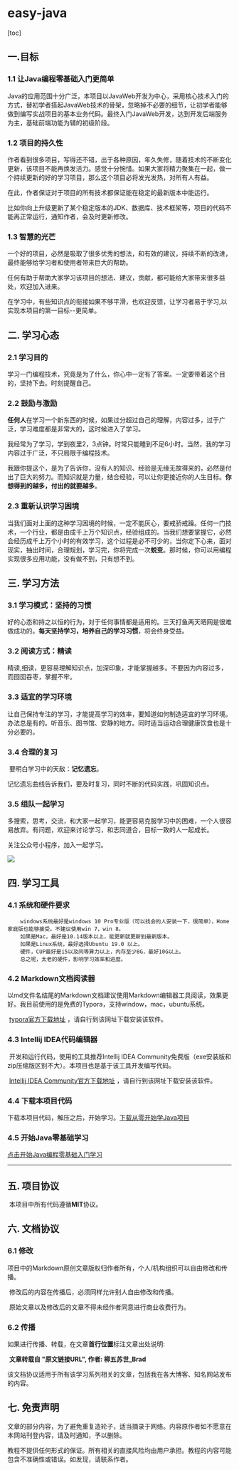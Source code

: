 # easy-java

[toc]

## 一.目标

### 1.1 让Java编程零基础入门更简单

​		Java的应用范围十分广泛，本项目以JavaWeb开发为中心，采用核心技术入门的方式，替初学者搭起JavaWeb技术的骨架，忽略掉不必要的细节，让初学者能够做到编写实战项目的基本业务代码。最终入门JavaWeb开发，达到开发后端服务为主，基础前端功能为辅的初级阶段。

### 1.2 项目的持久性

​		作者看到很多项目，写得还不错，出于各种原因，年久失修，随着技术的不断变化更新，该项目不能再焕发活力。感觉十分惋惜。如果大家将精力聚集在一起，做一个持续更新的好的学习项目，那么这个项目必将发光发热，对所有人有益。      

​		在此，作者保证对于项目的所有技术都保证能在稳定的最新版本中能运行。

​		比如你向上升级更新了某个稳定版本的JDK、数据库、技术框架等，项目的代码不能再正常运行，通知作者，会及时更新修改。

### 1.3 智慧的光芒

​		一个好的项目，必然是吸取了很多优秀的想法，和有效的建议，持续不断的改进，最终能够给学习者和使用者带来巨大的帮助。

​		任何有助于帮助大家学习该项目的想法、建议，贡献，都可能给大家带来很多益处，欢迎加入进来。

​		在学习中，有些知识点的衔接如果不够平滑，也欢迎反馈，让学习者易于学习,以实现本项目的第一目标--更简单。



## 二. 学习心态

### 2.1 学习目的

​		学习一门编程技术，究竟是为了什么，你心中一定有了答案。一定要带着这个目的，坚持下去。时刻提醒自己。

### 2.2 鼓励与激励

​		**任何人**在学习一个新东西的时候，如果过分超过自己的理解，内容过多，过于广泛，学习难度都是非常大的，这时候进入了学习。

​		我经常为了学习，学到夜里2，3点钟。时常只能睡到不足6小时。当然，我的学习内容过于广泛，不只局限于编程技术。

​		我跟你提这个，是为了告诉你，没有人的知识、经验是无缘无故得来的，必然是付出了巨大的努力。而知识就是力量，结合经验，可以让你更接近你的人生目标。**你想得到的越多，付出的就要越多**。

### 2.3 重新认识学习困境

​		当我们面对上面的这种学习困境的时候，一定不能灰心，要戒骄戒躁。任何一门技术，一个行业，都是由成千上万个知识点，经验组成的。当我们想要掌握它，必然会经历成千上万个小时的有效学习，这个过程是必不可少的，当你定下心来，面对现实，抽出时间，合理规划，学习完，你将完成一次**蜕变**。那时候，你可以用编程实现很多应用功能，没有做不到，只有想不到。

## 三. 学习方法

### 3.1 学习模式：坚持的习惯

​		好的心态和持之以恒的行为，对于任何事情都是适用的。三天打鱼两天晒网是很难做成功的。**每天坚持学习，培养自己的学习习惯**，将会终身受益。

### 3.2 阅读方式：精读

​		精读,细读，更容易理解知识点，加深印象，才能掌握越多。不要因为内容过多，而囫囵吞枣，掌握不牢。

### 3.3 适宜的学习环境

​		让自己保持专注的学习，才能提高学习的效率，要知道如何制造适宜的学习环境。办法总是有的。听音乐、图书馆、安静的地方。同时适当运动合理健康饮食也是十分必要的。

### 3.4 合理的复习

​		要明白学习中的天敌：**记忆遗忘**。

​		记忆遗忘曲线告诉我们，要及时复习，同时不断的代码实践，巩固知识点。

### 3.5 组队一起学习

​		多搜索，思考，交流，和大家一起学习，能更容易克服学习中的困难，一个人很容易放弃。有问题，欢迎来讨论学习，和志同道合，目标一致的人一起成长。

关注公众号小程序，加入一起学习。

![](subscribeNo.JPG)

## 四. 学习工具
### 4.1 系统和硬件要求
        windows系统最好是windows 10 Pro专业版（可以找会的人安装一下，很简单），Home家庭版也能够接受。不建议使用win 7，win 8。
        如果是Mac，最好是10.14版本以上，能更新就更新到最新版本。
        如果是Linux系统，最好选择Ubuntu 19.0 以上。
        硬件，CUP最好是i5以及同等算力以上，内存至少8G，最好10G以上。
        总之呢，太老的硬件，影响学习效率和进度。

### 4.2 Markdown文档阅读器

​		以md文件名结尾的Markdown文档建议使用Markdown编辑器工具阅读，效果更好。我目前使用的是免费的Typora，支持window，mac，ubuntu系统。

​		[typora官方下载地址](https://typora.io/)  ，请自行到该网址下载安装该软件。

### 4.3 Intellij IDEA代码编辑器
​		开发和运行代码，使用的工具推荐Intellij IDEA Community免费版（exe安装版和zip压缩版区别不大）。本项目也是基于该工具开发编写代码。

​		[Intellij IDEA Community官方下载地址](https://www.jetbrains.com/idea/download/#section=windows) ，请自行到该网址下载安装该软件。

### 4.4 下载本项目代码

下载本项目代码，解压之后，开始学习。[下载从零开始学Java项目](https://github.com/BradYan/easy-java/archive/master.zip)

### 4.5 开始Java零基础学习

[点击开始Java编程零基础入门学习](https://github.com/BradYan/easy-java/blob/master/开始Java编程零基础入门学习.md)

-----------------------------------------------------------------------------------------------------------------------------------

## 五. 项目协议

​		本项目中所有代码遵循**MIT**协议。

## 六. 文档协议

### 6.1 修改

​		项目中的Markdown原创文章版权归作者所有，个人/机构组织可以自由修改和传播。

​		修改后的内容在传播后，必须同样允许别人自由修改和传播。

​		原始文章以及修改后的文章不得未经作者同意进行商业收费行为。


### 6.2 传播

​		如果进行传播、转载，在文章**首行位置**标注文章出处说明:

​		**文章转载自 "原文链接URL",   作者:  柳五苏世_Brad**

该文档协议适用于所有该学习系列相关的文章，包括我在各大博客、知名网站发布的内容。

## 七. 免责声明

文章的部分内容，为了避免重复造轮子，适当摘录于网络。内容原作者如不愿意在本网站刊登内容，请及时通知，予以删除。

教程不提供任何形式的保证。所有相关的直接风险均由用户承担。教程的内容可能包含不准确性或错误。如发现，请联系作者。
